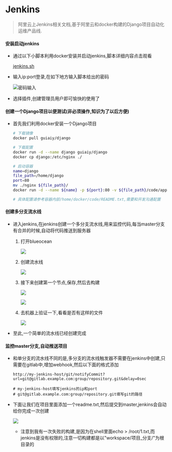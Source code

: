# Jenkins

> 阿里云上Jenkins相关文档,基于阿里云和docker构建的Django项目自动化运维产品线.

#### 安装启动jenkins

- 通过以下小脚本利用docker安装并启动jenkins,脚本详细内容点击观看

  [jenkins.sh](https://github.com/erdongmuxin/Jenkins/blob/master/jenkins.sh)
  
- 输入ip:port登录,在如下地方输入脚本给出的密码

  ![密码输入](https://erdongmuxin.oss-cn-shenzhen.aliyuncs.com/小书匠/1558421090244.png)

- 选择插件,创建管理员用户即可愉快的使用了

#### 创建一个Django项目以便测试(非必须操作,知识为了以后方便)

- 首先我们利用docker安装一个Django项目

  ```bash
  # 下载镜像
  docker pull guiaiy/django
  
  # 下载配置
  docker run -d --name django guiaiy/django
  docker cp django:/etc/nginx ./
  
  # 启动容器
  name=django
  file_path=/home/django
  port=80
  mv ./nginx ${file_path}/
  docker run -d --name ${name} -p ${port}:80 -v ${file_path}/code/app:/home/docker/code/app -v ${file_path}/nginx:/etc/nginx guiaiy/django
  
  # 具体配置请参考容器内部/home/docker/code/README.txt,需要和开发沟通配置
  ```

#### 创建多分支流水线

- 进入jenkins,在jenkins创建一个多分支流水线,用来监控代码,每当master分支有合并的时候,自动将代码推送到服务器

  1. 打开blueocean

     ![](https://erdongmuxin.oss-cn-shenzhen.aliyuncs.com/小书匠/1558429721786.png)

  2. 创建流水线

     ![](https://erdongmuxin.oss-cn-shenzhen.aliyuncs.com/小书匠/1558429728087.png)

  3. 接下来创建第一个节点,保存,然后去构建

     ![](https://erdongmuxin.oss-cn-shenzhen.aliyuncs.com/小书匠/1558429757941.png)

     ![](https://erdongmuxin.oss-cn-shenzhen.aliyuncs.com/小书匠/1558429752622.png)

  4. 去机器上验证一下,看看是否有这样的文件

     ![](https://erdongmuxin.oss-cn-shenzhen.aliyuncs.com/小书匠/1558429761895.png)

- 至此,一个简单的流水线已经创建完成

#### 监控master分支,自动推送项目

- 和单分支的流水线不同的是,多分支的流水线触发器不需要在jenkins中创建,只需要在gitlab中,增加webhook,然后以下面的格式添加

  ```
  http://my-jenkins-host/git/notifyCommit?url=git@gitlab.example.com:group/repository.git&delay=0sec
  
  # my-jenkins-host填写jenkins的ip和port
  # git@gitlab.example.com:group/repository.git填写git的路径
  ```

- 下面让我们在项目里面添加一个readme.txt,然后提交到master,jenkins会自动给你完成一次创建

  ![](https://erdongmuxin.oss-cn-shenzhen.aliyuncs.com/小书匠/1558429769379.png)

  - 注意到我有一次失败的构建,是因为在shell里面echo > /root/1.txt,而jenkins是没有权限的,注意一切构建都是以"workspace/项目_分支/"为根目录的



